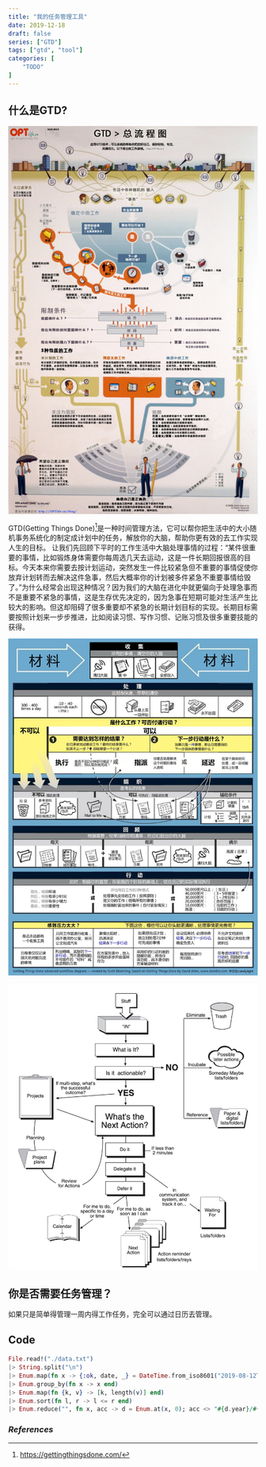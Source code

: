 ```yaml
---
title: "我的任务管理工具"
date: 2019-12-18
draft: false
series: ["GTD"]
tags: ["gtd", "tool"]
categories: [
    "TODO"
]
---
```

## 什么是GTD?

![](gtd.png)

GTD(Getting Things Done)[^1]是一种时间管理方法，它可以帮你把生活中的大小随机事务系统化的制定成计划中的任务，解放你的大脑，帮助你更有效的去工作实现人生的目标。
让我们先回顾下平时的工作生活中大脑处理事情的过程：“某件很重要的事情，比如锻炼身体需要你每周选几天去运动，这是一件长期回报很高的目标。今天本来你需要去按计划运动，突然发生一件比较紧急但不重要的事情促使你放弃计划转而去解决这件急事，然后大概率你的计划被多件紧急不重要事情给毁了。”为什么经常会出现这种情况？因为我们的大脑在进化中就更偏向于处理急事而不是重要不紧急的事情，这是生存优先决定的，因为急事在短期可能对生活产生比较大的影响。但这却阻碍了很多重要却不紧急的长期计划目标的实现。长期目标需要按照计划来一步步推进，比如阅读习惯、写作习惯、记账习惯及很多重要技能的获得。

![](gtd2.png)

![](gtd3.png)

## 你是否需要任务管理？

如果只是简单得管理一周内得工作任务，完全可以通过日历去管理。

## Code
``` elixir
File.read!("./data.txt") 
|> String.split("\n") 
|> Enum.map(fn x -> {:ok, date, _} = DateTime.from_iso8601("2019-08-12T" <> x <> "Z"); date end) 
|> Enum.group_by(fn x -> x end) 
|> Enum.map(fn {k, v} -> [k, length(v)] end) 
|> Enum.sort(fn l, r -> l <= r end) 
|> Enum.reduce("", fn x, acc -> d = Enum.at(x, 0); acc <> "#{d.year}/#{d.month}/#{d.day} #{d.hour}:#{d.minute}:#{d.second}" <> ", #{Enum.at(x, 1)}"  <> "\n" end) |> (fn s -> File.write("./data.csv", s) end).()
```

### *References*
[^1]: <https://gettingthingsdone.com/>